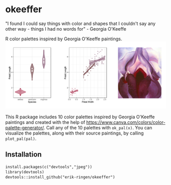# okeeffer
"I found I could say things with color and shapes that I couldn't say any other way - things I had no words for" - Georgia O'Keeffe

R color palettes inspired by Georgia O'Keeffe paintings.
![okeeffer example](https://github.com/erik-ringen/okeeffer/blob/master/okeefer.png)

This R package includes 10 color palettes inspired by Georgia O'Keeffe paintings and created with the help of https://www.canva.com/colors/color-palette-generator/. Call any of the 10 palettes with ``ok_pal(x)``. You can visualize the palettes, along with their source paintings, by calling ``plot_pal(pal)``.

## Installation
```
install.packages(c("devtools","jpeg"))
library(devtools)
devtools::install_github("erik-ringen/okeeffer")
```
